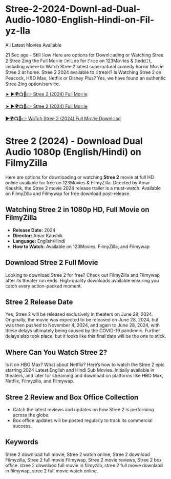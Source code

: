 # Stree-2-2024-Downl-ad-Dual-Audio-1080-English-Hindi-on-Fil-yz-lla
All Latest Movies Available

21 Sec ago - Still 𝙽ow Here are options for Downl𝚘ading or Watching Stree 2 Stree 2ing the Full Mo𝚟ie 𝙾nl𝚒ne for 𝙵r𝚎e on 123Mo𝚟ies & 𝚁edd𝙸t, including where to Watch Stree 2 latest supernatural comedy horror Mo𝚟ie Stree 2 at home. Stree 2 2024 available to 𝚂trea𝙼? Is Watching Stree 2 on Peacock, HBO Max, 𝙽etflix or Disney Plus? Yes, we have found an authentic Stree 2ing option/service.

[➤ ►🌍📺📱👉 Stree 2 (2024) Full Mo𝚟ie](https://www.dadymovies.in/)

[➤ ►🌍📺📱👉 Stree 2 (2024) Full Mo𝚟ie](https://www.dadymovies.in/2024/09/stree-2-sarkate-ka-aatank-hd.html)

[►🌍📺📱👉 WaTch Stree 2 (2024) Full Mo𝚟ie Downl𝚘ad](https://www.dadymovies.in/2024/09/stree-2-sarkate-ka-aatank-hd.html)



# Stree 2 (2024) - Download Dual Audio 1080p (English/Hindi) on FilmyZilla

Here are options for downloading or watching **Stree 2** movie at full HD online available for free on 123Movies & FilmyZilla. Directed by Amar Kaushik, the Stree 2 movie 2024 release trailer is a must-watch. Available on FilmyZilla and Filmywap for free download post-release.

## Watching Stree 2 in 1080p HD, Full Movie on FilmyZilla
- **Release Date:** 2024
- **Director:** Amar Kaushik
- **Language:** English/Hindi
- **How to Watch:** Available on 123Movies, FilmyZilla, and Filmywap

## Download Stree 2 Full Movie
Looking to download Stree 2 for free? Check out FilmyZilla and Filmywap after its theater run ends. High-quality downloads available ensuring you catch every action-packed moment.

## Stree 2 Release Date
Yes, Stree 2 will be released exclusively in theaters on June 28, 2024. Originally, the movie was expected to be released on June 28, 2024, but was then pushed to November 4, 2024, and again to June 28, 2024, with these delays ultimately being caused by the COVID-19 pandemic. Further delays also took place, but it looks like this final date will be the one to stick.

## Where Can You Watch Stree 2? 
Is it on HBO Max? What about Netflix? Here’s how to watch the Stree 2 epic starring 2024 Latest English and Hindi Sub Movies. Initially available in theaters, and later for streaming and download on platforms like HBO Max, Netflix, Filmyzilla, and Filmywap.

## Stree 2 Review and Box Office Collection
- Catch the latest reviews and updates on how Stree 2 is performing across the globe.
- Box office updates will be posted regularly to track its commercial success.

## Keywords
Stree 2 download full movie, Stree 2 watch online, Stree 2 download Filmyzilla, Stree 2 full movie Filmywap, Stree 2 movie reviews, Stree 2 box office.
stree 2 downlaod full movie in filmyzila, stree 2 full movie downlaod in filmywap, stree 2 full movie watch online,


